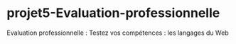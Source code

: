 # projet5-Evaluation-professionnelle
Evaluation professionnelle : Testez vos compétences : les langages du Web
